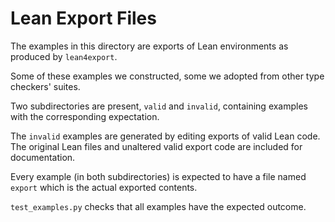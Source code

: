 # Lean Export Files

The examples in this directory are exports of Lean environments as produced by `lean4export`.

Some of these examples we constructed, some we adopted from other type checkers' suites.

Two subdirectories are present, `valid` and `invalid`, containing examples with the corresponding expectation.

The `invalid` examples are generated by editing exports of valid Lean code.
The original Lean files and unaltered valid export code are included for documentation.

Every example (in both subdirectories) is expected to have a file named `export` which is the actual exported contents.

`test_examples.py` checks that all examples have the expected outcome.
